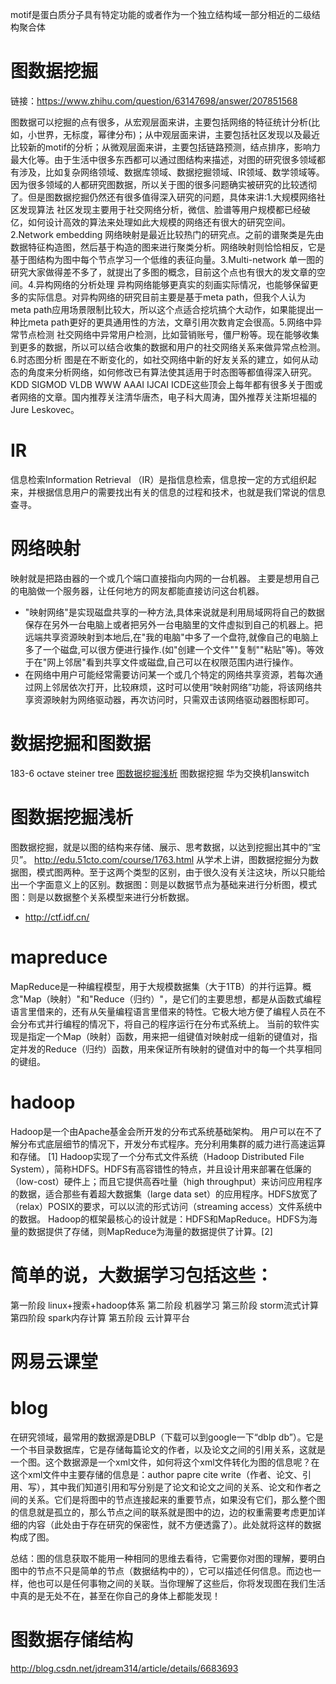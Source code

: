 motif是蛋白质分子具有特定功能的或者作为一个独立结构域一部分相近的二级结构聚合体

# 图数据挖掘
链接：https://www.zhihu.com/question/63147698/answer/207851568

图数据可以挖掘的点有很多，从宏观层面来讲，主要包括网络的特征统计分析(比如，小世界，无标度，幂律分布)；从中观层面来讲，主要包括社区发现以及最近比较新的motif的分析；从微观层面来讲，主要包括链路预测，结点排序，影响力最大化等。由于生活中很多东西都可以通过图结构来描述，对图的研究很多领域都有涉及，比如复杂网络领域、数据库领域、数据挖掘领域、IR领域、数学领域等。因为很多领域的人都研究图数据，所以关于图的很多问题确实被研究的比较透彻了。但是图数据挖掘仍然还有很多值得深入研究的问题，具体来讲:1.大规模网络社区发现算法    社区发现主要用于社交网络分析，微信、脸谱等用户规模都已经破亿，如何设计高效的算法来处理如此大规模的网络还有很大的研究空间。2.Network embedding    网络映射是最近比较热门的研究点。之前的谱聚类是先由数据特征构造图，然后基于构造的图来进行聚类分析。网络映射则恰恰相反，它是基于图结构为图中每个节点学习一个低维的表征向量。3.Multi-network    单一图的研究大家做得差不多了，就提出了多图的概念，目前这个点也有很大的发文章的空间。4.异构网络的分析处理    异构网络能够更真实的刻画实际情况，也能够保留更多的实际信息。对异构网络的研究目前主要是基于meta path，但我个人认为meta path应用场景限制比较大，所以这个点适合挖坑搞个大动作，如果能提出一种比meta path更好的更具通用性的方法，文章引用次数肯定会很高。5.网络中异常节点检测    社交网络中异常用户检测，比如营销账号，僵尸粉等。现在能够收集到更多的数据，所以可以结合收集的数据和用户的社交网络关系来做异常点检测。6.时态图分析    图是在不断变化的，如社交网络中新的好友关系的建立，如何从动态的角度来分析网络，如何修改已有算法使其适用于时态图等都值得深入研究。KDD SIGMOD VLDB WWW AAAI IJCAI ICDE这些顶会上每年都有很多关于图或者网络的文章。国内推荐关注清华唐杰，电子科大周涛，国外推荐关注斯坦福的Jure Leskovec。

# IR
信息检索Information Retrieval
（IR）是指信息检索，信息按一定的方式组织起来，并根据信息用户的需要找出有关的信息的过程和技术，也就是我们常说的信息查寻。

# 网络映射
映射就是把路由器的一个或几个端口直接指向内网的一台机器。
主要是想用自己的电脑做一个服务器，让任何地方的网友都能直接访问这台机器。
- "映射网络"是实现磁盘共享的一种方法,具体来说就是利用局域网将自己的数据保存在另外一台电脑上或者把另外一台电脑里的文件虚拟到自己的机器上。把远端共享资源映射到本地后,在"我的电脑"中多了一个盘符,就像自己的电脑上多了一个磁盘,可以很方便进行操作.(如"创建一个文件""复制""粘贴"等)。等效于在"网上邻居"看到共享文件或磁盘,自己可以在权限范围内进行操作。
- 在网络中用户可能经常需要访问某一个或几个特定的网络共享资源，若每次通过网上邻居依次打开，比较麻烦，这时可以使用“映射网络”功能，将该网络共享资源映射为网络驱动器，再次访问时，只需双击该网络驱动器图标即可。

# 数据挖掘和图数据
183-6
octave
steiner tree
[图数据挖掘浅析](http://kb.cnblogs.com/page/506898/)
图数据挖掘
华为交换机lanswitch

# 图数据挖掘浅析
图数据挖掘，就是以图的结构来存储、展示、思考数据，以达到挖掘出其中的“宝贝”。
http://edu.51cto.com/course/1763.html
从学术上讲，图数据挖掘分为数据图，模式图两种。至于这两个类型的区别，由于很久没有关注这块，所以只能给出一个字面意义上的区别。数据图：则是以数据节点为基础来进行分析图，模式图：则是以数据整个关系模型来进行分析数据。
- http://ctf.idf.cn/


# mapreduce
MapReduce是一种编程模型，用于大规模数据集（大于1TB）的并行运算。概念"Map（映射）"和"Reduce（归约）"，是它们的主要思想，都是从函数式编程语言里借来的，还有从矢量编程语言里借来的特性。它极大地方便了编程人员在不会分布式并行编程的情况下，将自己的程序运行在分布式系统上。 当前的软件实现是指定一个Map（映射）函数，用来把一组键值对映射成一组新的键值对，指定并发的Reduce（归约）函数，用来保证所有映射的键值对中的每一个共享相同的键组。

# hadoop
Hadoop是一个由Apache基金会所开发的分布式系统基础架构。
用户可以在不了解分布式底层细节的情况下，开发分布式程序。充分利用集群的威力进行高速运算和存储。
[1]  Hadoop实现了一个分布式文件系统（Hadoop Distributed File System），简称HDFS。HDFS有高容错性的特点，并且设计用来部署在低廉的（low-cost）硬件上；而且它提供高吞吐量（high throughput）来访问应用程序的数据，适合那些有着超大数据集（large data set）的应用程序。HDFS放宽了（relax）POSIX的要求，可以以流的形式访问（streaming access）文件系统中的数据。
Hadoop的框架最核心的设计就是：HDFS和MapReduce。HDFS为海量的数据提供了存储，则MapReduce为海量的数据提供了计算。[2] 

# 简单的说，大数据学习包括这些：
第一阶段   linux+搜索+hadoop体系
第二阶段  机器学习
第三阶段  storm流式计算
第四阶段   spark内存计算
第五阶段  云计算平台

# 网易云课堂
# blog
 在研究领域，最常用的数据源是DBLP（下载可以到google一下“dblp db”）。它是一个书目录数据库，它是存储每篇论文的作者，以及论文之间的引用关系，这就是一个图。这个数据源是一个xml文件，如何将这个xml文件转化为图的信息呢？在这个xml文件中主要存储的信息是：author papre cite write（作者、论文、引用、写），其中我们知道引用和写分别是了论文和论文之间的关系、论文和作者之间的关系。它们是将图中的节点连接起来的重要节点，如果没有它们，那么整个图的信息就是孤立的，那么节点之间的联系就是图中的边，边的权重需要考虑更加详细的内容（此处由于存在研究的保密性，就不方便透露了）。此处就将这样的数据构成了图。

 总结：图的信息获取不能用一种相同的思维去看待，它需要你对图的理解，要明白图中的节点不只是简单的节点（数据结构中的），它可以描述任何信息。而边也一样，他也可以是任何事物之间的关联。当你理解了这些后，你将发现图在我们生活中真的是无处不在，甚至在你自己的身体上都能发现！

# 图数据存储结构
http://blog.csdn.net/jdream314/article/details/6683693












